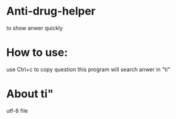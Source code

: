 # Anti-drug-helper
to show anwer quickly
# How to use:
  use Ctrl+c to copy question
  this program will search anwer in "ti"
# About ti"
  utf-8 file
